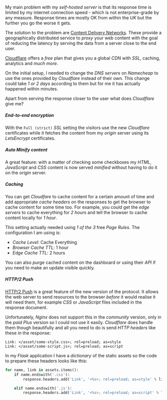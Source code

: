 My main problem with my *self-hosted server* is that its response time is limited
by my internet connection speed - which is not enterprise-grade by any measure.
Response times are mostly OK from within the *UK* but the further you go the worse it gets.

The solution to the problem are [Content Delivery Networks](https://en.wikipedia.org/wiki/Content_delivery_network).
These provide a geographically distributed service to *proxy* your web content
with the goal of reducing the latency by serving the data from a server close to
the end user.

[Cloudflare](https://www.cloudflare.com) offers a *free* plan that gives you a
global *CDN* with *SSL*, caching, analytics and *much more*.

On the initial setup, I needed to change the *DNS servers* on *Namecheap* to use
the ones provided by *Cloudflare* instead of their own.
This change could take *1 or 2 days* according to them but for me it has actually
happened within minutes.

Apart from serving the response closer to the user what does *Cloudflare* give me?

##### End-to-end encryption

With the `Full (strict)` *SSL* setting the visitors use the new *Cloudflare*
certificates while it fetches the content from my *origin* server using its
*LetsEncrypt* certificates.

##### Auto Minify content

A great feature: with a matter of checking some checkboxes my *HTML*, *JavaScript*
and *CSS* content is now served *minified* without having to do it on the *origin*
server.

##### Caching

You can get *Cloudfare* to cache content for a certain amount of time and
add appropriate *cache headers* on the responses to get the browser to cache
content for some time too.
For example, you could get the *edge servers* to cache everything for *2 hours*
and tell the browser to cache content locally for *1 hour*.

This setting actually needed using *1 of the 3* free *Page Rules*.
The configuration I am using is:

- *Cache Level*: Cache Everything
- *Browser Cache TTL*: 1 hour
- *Edge Cache TTL*: 2 hours

You can also *purge* cached content on the dashboard or using their *API*
if you need to make an update visible quickly.

##### HTTP/2 Push

[HTTP/2 Push](https://en.wikipedia.org/wiki/HTTP/2_Server_Push) is a great
feature of the new version of the protocol.
It allows the web server to send resources to the browser *before* it would
realise it will need them, for example *CSS* or *JavaScript* files included
in the response document. 

Unfortunately, *Nginx* does not support this in the *community* version, only
in the *paid Plus* version so I could not use it easily.
*Cloudflare* does handle them though beautifully and all you need to do is
send *HTTP headers* like these in the response:

```
Link: </asset/some-style.css>; rel=preload; as=style
Link: </asset/some-script.js>; rel=preload; as=script
```

In my *Flask* application I have a *dictionary* of the static assets so
the code to prepare these headers looks like this:

```python
for name, link in assets.items():
    if name.endswith('.css'):
        response.headers.add('Link', '<%s>; rel=preload; as=style' % link)

    elif name.endswith('.js'):
        response.headers.add('Link', '<%s>; rel=preload; as=script' % link)
```
